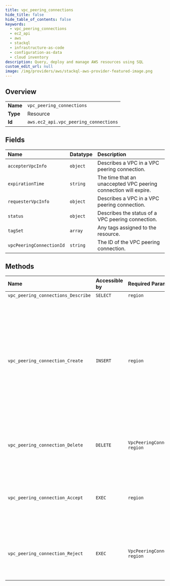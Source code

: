 ```yaml
---
title: vpc_peering_connections
hide_title: false
hide_table_of_contents: false
keywords:
  - vpc_peering_connections
  - ec2_api
  - aws    
  - stackql
  - infrastructure-as-code
  - configuration-as-data
  - cloud inventory
description: Query, deploy and manage AWS resources using SQL
custom_edit_url: null
image: /img/providers/aws/stackql-aws-provider-featured-image.png
---
```

  
    

## Overview
<table><tbody>
<tr><td><b>Name</b></td><td><code>vpc_peering_connections</code></td></tr>
<tr><td><b>Type</b></td><td>Resource</td></tr>
<tr><td><b>Id</b></td><td><code>aws.ec2_api.vpc_peering_connections</code></td></tr>
</tbody></table>

## Fields
| Name | Datatype | Description |
|:-----|:---------|:------------|
| `accepterVpcInfo` | `object` | Describes a VPC in a VPC peering connection. |
| `expirationTime` | `string` | The time that an unaccepted VPC peering connection will expire. |
| `requesterVpcInfo` | `object` | Describes a VPC in a VPC peering connection. |
| `status` | `object` | Describes the status of a VPC peering connection. |
| `tagSet` | `array` | Any tags assigned to the resource. |
| `vpcPeeringConnectionId` | `string` | The ID of the VPC peering connection. |
## Methods
| Name | Accessible by | Required Params | Description |
|:-----|:--------------|:----------------|:------------|
| `vpc_peering_connections_Describe` | `SELECT` | `region` | Describes one or more of your VPC peering connections. |
| `vpc_peering_connection_Create` | `INSERT` | `region` | &lt;p&gt;Requests a VPC peering connection between two VPCs: a requester VPC that you own and an accepter VPC with which to create the connection. The accepter VPC can belong to another Amazon Web Services account and can be in a different Region to the requester VPC. The requester VPC and accepter VPC cannot have overlapping CIDR blocks.&lt;/p&gt; &lt;note&gt; &lt;p&gt;Limitations and rules apply to a VPC peering connection. For more information, see the &lt;a href="https://docs.aws.amazon.com/vpc/latest/peering/vpc-peering-basics.html#vpc-peering-limitations"&gt;limitations&lt;/a&gt; section in the &lt;i&gt;VPC Peering Guide&lt;/i&gt;.&lt;/p&gt; &lt;/note&gt; &lt;p&gt;The owner of the accepter VPC must accept the peering request to activate the peering connection. The VPC peering connection request expires after 7 days, after which it cannot be accepted or rejected.&lt;/p&gt; &lt;p&gt;If you create a VPC peering connection request between VPCs with overlapping CIDR blocks, the VPC peering connection has a status of &lt;code&gt;failed&lt;/code&gt;.&lt;/p&gt; |
| `vpc_peering_connection_Delete` | `DELETE` | `VpcPeeringConnectionId, region` | Deletes a VPC peering connection. Either the owner of the requester VPC or the owner of the accepter VPC can delete the VPC peering connection if it's in the &lt;code&gt;active&lt;/code&gt; state. The owner of the requester VPC can delete a VPC peering connection in the &lt;code&gt;pending-acceptance&lt;/code&gt; state. You cannot delete a VPC peering connection that's in the &lt;code&gt;failed&lt;/code&gt; state. |
| `vpc_peering_connection_Accept` | `EXEC` | `region` | &lt;p&gt;Accept a VPC peering connection request. To accept a request, the VPC peering connection must be in the &lt;code&gt;pending-acceptance&lt;/code&gt; state, and you must be the owner of the peer VPC. Use &lt;a&gt;DescribeVpcPeeringConnections&lt;/a&gt; to view your outstanding VPC peering connection requests.&lt;/p&gt; &lt;p&gt;For an inter-Region VPC peering connection request, you must accept the VPC peering connection in the Region of the accepter VPC.&lt;/p&gt; |
| `vpc_peering_connection_Reject` | `EXEC` | `VpcPeeringConnectionId, region` | Rejects a VPC peering connection request. The VPC peering connection must be in the &lt;code&gt;pending-acceptance&lt;/code&gt; state. Use the &lt;a&gt;DescribeVpcPeeringConnections&lt;/a&gt; request to view your outstanding VPC peering connection requests. To delete an active VPC peering connection, or to delete a VPC peering connection request that you initiated, use &lt;a&gt;DeleteVpcPeeringConnection&lt;/a&gt;. |

